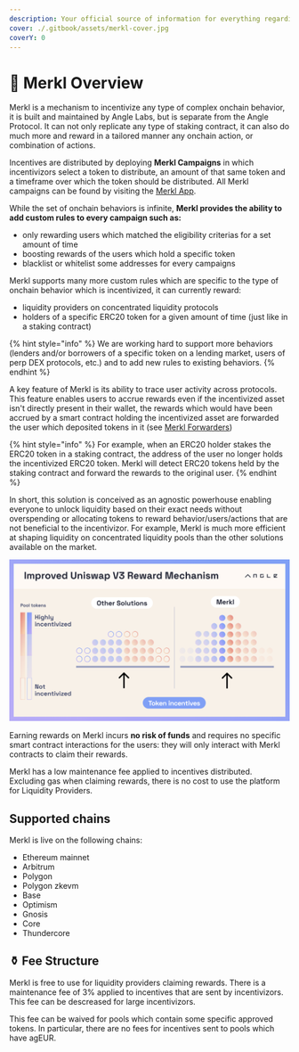 ```yaml
---
description: Your official source of information for everything regarding the Merkl platform.
cover: ./.gitbook/assets/merkl-cover.jpg
coverY: 0
---
```


# 🥨 Merkl Overview

Merkl is a mechanism to incentivize any type of complex onchain behavior, it is built and maintained by Angle Labs, but is separate from the Angle Protocol. It can not only replicate any type of staking contract, it can also do much more and reward in a tailored manner any onchain action, or combination of actions.

Incentives are distributed by deploying **Merkl Campaigns** in which incentivizors select a token to distribute, an amount of that same token and a timeframe over which the token should be distributed. All Merkl campaigns can be found by visiting the [Merkl App](https://merkl.angle.money).

While the set of onchain behaviors is infinite, **Merkl provides the ability to add custom rules to every campaign such as:**

- only rewarding users which matched the eligibility criterias for a set amount of time
- boosting rewards of the users which hold a specific token
- blacklist or whitelist some addresses for every campaigns

Merkl supports many more custom rules which are specific to the type of onchain behavior which is incentivized, it can currently reward:

- liquidity providers on concentrated liquidity protocols
- holders of a specific ERC20 token for a given amount of time (just like in a staking contract)

{% hint style="info" %}
We are working hard to support more behaviors (lenders and/or borrowers of a specific token on a lending market, users of perp DEX protocols, etc.) and to add new rules to existing behaviors.
{% endhint %}

A key feature of Merkl is its ability to trace user activity across protocols. This feature enables users to accrue rewards even if the incentivized asset isn't directly present in their wallet, the rewards which would have been accrued by a smart contract holding the incentivized asset are forwarded the user which deposited tokens in it (see [Merkl Forwarders](merkl-mechanism#merkl-forwarders))

{% hint style="info" %}
For example, when an ERC20 holder stakes the ERC20 token in a staking contract, the address of the user no longer holds the incentivized ERC20 token. Merkl will detect ERC20 tokens held by the staking contract and forward the rewards to the original user.
{% endhint %}

In short, this solution is conceived as an agnostic powerhouse enabling everyone to unlock liquidity based on their exact needs without overspending or allocating tokens to reward behavior/users/actions that are not beneficial to the incentivizor. For example, Merkl is much more efficient at shaping liquidity on concentrated liquidity pools than the other solutions available on the market.

![Merkl Improvements](.gitbook/assets/improve-reward-mechanism.png)

Earning rewards on Merkl incurs **no risk of funds** and requires no specific smart contract interactions for the users: they will only interact with Merkl contracts to claim their rewards.

Merkl has a low maintenance fee applied to incentives distributed. Excluding gas when claiming rewards, there is no cost to use the platform for Liquidity Providers.

## Supported chains

Merkl is live on the following chains:

- Ethereum mainnet
- Arbitrum
- Polygon
- Polygon zkevm
- Base
- Optimism
- Gnosis
- Core
- Thundercore

## ⚱️ Fee Structure

Merkl is free to use for liquidity providers claiming rewards. There is a maintenance fee of 3% applied to incentives that are sent by incentivizors. This fee can be descreased for large incentivizors.

This fee can be waived for pools which contain some specific approved tokens. In particular, there are no fees for incentives sent to pools which have agEUR.
